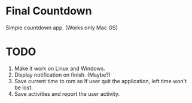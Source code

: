 # Final Countdown

Simple countdown app.
(Works only Mac OS)

# TODO
1. Make it work on Linux and Windows.
1. Display notification on finish. (Maybe?)
1. Save current time to rom so If user quit the application, left time won't be lost.
1. Save activities and report the user activity.
